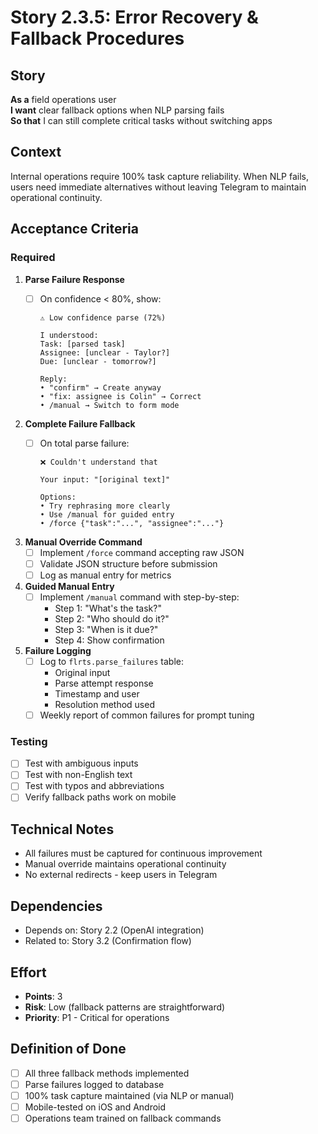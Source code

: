 # Story 2.3.5: Error Recovery & Fallback Procedures

## Story

**As a** field operations user  
**I want** clear fallback options when NLP parsing fails  
**So that** I can still complete critical tasks without switching apps

## Context

Internal operations require 100% task capture reliability. When NLP fails, users
need immediate alternatives without leaving Telegram to maintain operational
continuity.

## Acceptance Criteria

### Required

1. **Parse Failure Response**
   - [ ] On confidence < 80%, show:

     ```
     ⚠️ Low confidence parse (72%)

     I understood:
     Task: [parsed task]
     Assignee: [unclear - Taylor?]
     Due: [unclear - tomorrow?]

     Reply:
     • "confirm" → Create anyway
     • "fix: assignee is Colin" → Correct
     • /manual → Switch to form mode
     ```

2. **Complete Failure Fallback**
   - [ ] On total parse failure:

     ```
     ❌ Couldn't understand that

     Your input: "[original text]"

     Options:
     • Try rephrasing more clearly
     • Use /manual for guided entry
     • /force {"task":"...", "assignee":"..."}
     ```

3. **Manual Override Command**
   - [ ] Implement `/force` command accepting raw JSON
   - [ ] Validate JSON structure before submission
   - [ ] Log as manual entry for metrics

4. **Guided Manual Entry**
   - [ ] Implement `/manual` command with step-by-step:
     - Step 1: "What's the task?"
     - Step 2: "Who should do it?"
     - Step 3: "When is it due?"
     - Step 4: Show confirmation

5. **Failure Logging**
   - [ ] Log to `flrts.parse_failures` table:
     - Original input
     - Parse attempt response
     - Timestamp and user
     - Resolution method used
   - [ ] Weekly report of common failures for prompt tuning

### Testing

- [ ] Test with ambiguous inputs
- [ ] Test with non-English text
- [ ] Test with typos and abbreviations
- [ ] Verify fallback paths work on mobile

## Technical Notes

- All failures must be captured for continuous improvement
- Manual override maintains operational continuity
- No external redirects - keep users in Telegram

## Dependencies

- Depends on: Story 2.2 (OpenAI integration)
- Related to: Story 3.2 (Confirmation flow)

## Effort

- **Points**: 3
- **Risk**: Low (fallback patterns are straightforward)
- **Priority**: P1 - Critical for operations

## Definition of Done

- [ ] All three fallback methods implemented
- [ ] Parse failures logged to database
- [ ] 100% task capture maintained (via NLP or manual)
- [ ] Mobile-tested on iOS and Android
- [ ] Operations team trained on fallback commands
